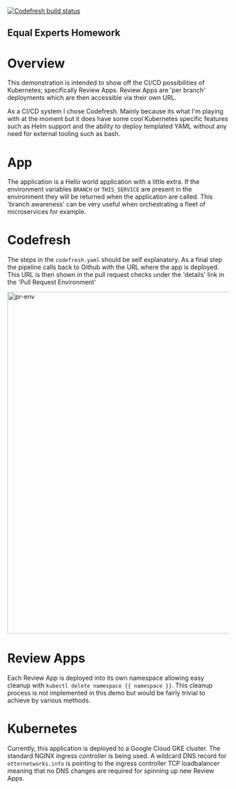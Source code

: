 [![Codefresh build status]( https://g.codefresh.io/api/badges/pipeline/otter-networks/mooperd%2Fequal-experts%2Fequal-experts?type=cf-2)]( https://g.codefresh.io/public/accounts/otter-networks/pipelines/mooperd/equal-experts/equal-experts)

## Equal Experts Homework

# Overview

This demonstration is intended to show off the CI/CD possibilities of Kubernetes; specifically Review Apps. Review Apps are 'per branch' deployments which are then accessible via their own URL. 

As a CI/CD system I chose Codefresh. Mainly because its what I'm playing with at the moment but it does have some cool Kubernetes specific features such as Helm support and the ability to deploy templated YAML without any need for external tooling such as bash. 

# App

The application is a Hello world application with a little extra. If the environment variables `BRANCH` or `THIS_SERVICE` are present in the environment they will be returned when the application are called. This 'branch awareness' can be very useful when orchestrating a fleet of microservices for example.

# Codefresh

The steps in the `codefresh.yaml` should be self explanatory. As a final step the pipeline calls back to Github with the URL where the app is deployed. This URL is then shown in the pull request checks under the 'details' link in the 'Pull Request Environment'

<img width="776" alt="pr-env" src="https://user-images.githubusercontent.com/3006149/49045847-887b2c80-f1d2-11e8-9f02-7fc79f330b81.png">

# Review Apps

Each Review App is deployed into its own namespace allowing easy cleanup with `kubectl delete namespace {{ namespace }}`. This cleanup process is not implemented in this demo but would be fairly trivial to achieve by various methods.

# Kubernetes

Currently, this application is deployed to a Google Cloud GKE cluster. The standard NGINX ingress controller is being used. A wildcard DNS record for `otternetworks.info` is pointing to the ingress controller TCP loadbalancer meaning that no DNS changes are required for spinning up new Review Apps.


